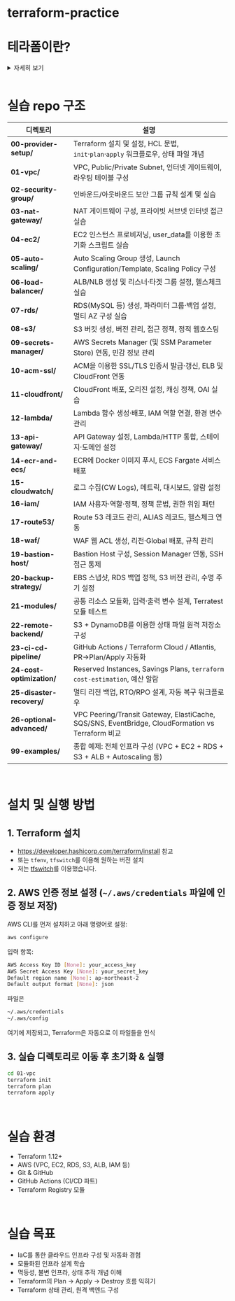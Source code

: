 # terraform-practice

# 테라폼이란?

<details><summary>자세히 보기</summary>

Terraform은 하시코프(HashiCorp)사에서 만든 오픈 소스 IaC 도구  
클라우드 및 온프레이스 리소스를 코드로 빌드, 변경, 버전 관리할 수 있도록 만든다.

### IaC는 뭐냐

IaC는 Infra as Code의 줄임말로, 수동 프로세스가 아닌 코드를 통해 인프라를 관리하고 프로비저닝 하는 것을 말한다.

개발자는 애플리케이션 개발, 테스트 및 배포를 위해 인프라를 생성, 설정, 관리해줘야 하는데  
수동 인프라 관리(사람이 직접 클릭하거나 명령어로 설정)는 시간이 많이 걸리고 오류가 발생하기 쉽다.

IaC는 이런 인프라 관리를 자동화하고, 버전 관리와 재현 가능성을 높여준다.

#### IaC의 이점

1. 환경 복제 용이

   동일한 코드로 다른 지역/서버에 동일한 환경을 빠르게 복제할 수 있다.

2. 구성 오류 감소

   수동 설정의 실수를 줄이고, 변경 사항을 코드로 관리함으로써 일관성을 유지할 수 있다.  
   문제가 생기면 이전 코드 상태로 쉽게 롤백도 가능하다.

3. 모범 사례 반복 가능

   Git 등의 버전 관리 시스템과 연계해 다양한 실험 환경(branch)를 쉽게 만들 수 있으며,  
   성능이 다른 인스턴스, 다른 리전에 배포하기도 쉽다.

## 테라폼 작동 방식

Terraform은 API를 이용해 클라우드 플랫폼 및 기타 서비스의 리소스를 생성하고 관리한다.  
이 과정에서 Provider가 해당 플랫폼의 API와 Terraform을 연결해주는 역할을 한다.

![intro-terraform-apis](https://web-unified-docs-hashicorp.vercel.app/api/assets/terraform/latest/img/docs/intro-terraform-apis.png)

HashiCorp와 커뮤니티가 수천 개의 provider를 이미 만들어 두었으며,  
AWS, GCP, Azure, Kubernetes, GitHub, Datadog 등 대부분의 플랫폼을 지원한다.  
공식 레지스트리: https://registry.terraform.io/

## 테라폼 작업 흐름

![intro-terraform-workflow](https://web-unified-docs-hashicorp.vercel.app/api/assets/terraform/latest/img/docs/intro-terraform-workflow.png)

### 1. Write

'.tf' 파일로 원하는 인프라 리소스를 정의한다.  
 ex) VPC, EC2 인스턴스, 보안 그룹, 로드밸런서 등

### 2. Plan

현재 상태와 비교해 어떤 리소스를 만들고, 변경하고, 삭제할지 실행 계획을 출력한다.

### 3. Apply

사용자가 승인하면, Terraform이 의존 관계를 고려하여 리소스를 실제로 생성/변경/삭제한다.  
ex) VPC를 먼저 만든 후 인스턴스를 생성하는 등 순서를 자동으로 맞춤

## 왜 테라폼을 써야 할까????

Terraform은 복잡한 인프라를 코드로 안전하게 정의하고, 추적하며, 자동화하고, 협업할 수 있도록 도와준다.

### 어떤 인프라도 관리 가능

- Terraform은 AWS, GCP, Azure, Github, Kubernetes 등 대부분의 플랫폼에 대한 provider를 지원
- 직접 custom provider도 작성 가능
- 인프라를 '불변' 상태로 다뤄 변경이나 업그레이드 과정에서의 복잡도를 줄여준다.

<details>
<summary>※ 인프라를 '불변(Immutable)'으로 다룬다는 것?</summary>
한 번 배포된 인프라는 설정 변경을 하지 않음.

기존 인프라에 수정이 필요하면, 수정 사항이 반영된 새 리소스를 만들어 교체함.

#### 불변 인프라의 장점

- 안정성: 문제가 생겨도 서비스 영향 없이 롤백 가능
- 예측가능성: 리소스를 매번 새로 생성하므로, 변경 결과가 항상 동일하고 일관됨
- 구성 편차(drift) 감소: 수동 변경이나 외부 변경이 끼어들 여지를 줄임

---

</details>

### 인프라 상태 추적

- 변경 전 'plan' 명령어로 변경 내역을 확인하고 승인할 수 있음.
- 실제 인프라의 상태는 '.tfstate' 파일로 관리, 현실과 코드 간 싱크를 유지함.
- 이 상태 파일을 기준으로 Terraform이 어떤 변경을 수행할지 결정

### 변경 자동화

- Terraform은 선언형 언어(HCL) 를 사용함
- 최종 상태만 선언하면, Terraform이 무엇을 어떻게 해야 할지 내부적으로 판단해서 실행함
- 리소스 간 의존성을 분석해 병렬로 생성하거나 변경 → 빠르고 효율적

### 구성 표준화

- 자주 쓰는 인프라 조합은 모듈(Module) 로 추상화 가능
- 반복되는 코드를 줄이고 베스트 프랙티스를 재사용
- Terraform Registry에서 공개된 모듈도 활용 가능

### 협업에 강함

- `.tf` 파일은 코드로 작성되므로\*Git 등 버전 관리 시스템과 궁합이 좋음
- HCP Terraform을 활용하면 팀 간 협업도 가능:
  - 공유 상태 관리
  - 민감 정보(secret) 보호
  - 권한 분리(RBAC)
  - 사설 모듈/프로바이더 공유 등

## 참고

- https://developer.hashicorp.com/terraform/intro
- https://aws.amazon.com/ko/what-is/iac/
- https://btcd.tistory.com/262
- https://velog.io/@borab/terraform-이란
- https://sonit.tistory.com/13
- https://velog.io/@seunghyeon/불변-인프라-Immutable-Infrastructure
- https://canaryrelease.tistory.com/66
</details>

<br>

# 실습 repo 구조

| 디렉토리                  | 설명                                                                                             |
| ------------------------- | ------------------------------------------------------------------------------------------------ |
| **00-provider-setup/**    | Terraform 설치 및 설정, HCL 문법, `init`·`plan`·`apply` 워크플로우, 상태 파일 개념               |
| **01-vpc/**               | VPC, Public/Private Subnet, 인터넷 게이트웨이, 라우팅 테이블 구성                                |
| **02-security-group/**    | 인바운드/아웃바운드 보안 그룹 규칙 설계 및 실습                                                  |
| **03-nat-gateway/**       | NAT 게이트웨이 구성, 프라이빗 서브넷 인터넷 접근 실습                                            |
| **04-ec2/**               | EC2 인스턴스 프로비저닝, user_data를 이용한 초기화 스크립트 실습                                 |
| **05-auto-scaling/**      | Auto Scaling Group 생성, Launch Configuration/Template, Scaling Policy 구성                      |
| **06-load-balancer/**     | ALB/NLB 생성 및 리스너·타겟 그룹 설정, 헬스체크 실습                                             |
| **07-rds/**               | RDS(MySQL 등) 생성, 파라미터 그룹·백업 설정, 멀티 AZ 구성 실습                                   |
| **08-s3/**                | S3 버킷 생성, 버전 관리, 접근 정책, 정적 웹호스팅                                                |
| **09-secrets-manager/**   | AWS Secrets Manager (및 SSM Parameter Store) 연동, 민감 정보 관리                                |
| **10-acm-ssl/**           | ACM을 이용한 SSL/TLS 인증서 발급·갱신, ELB 및 CloudFront 연동                                    |
| **11-cloudfront/**        | CloudFront 배포, 오리진 설정, 캐싱 정책, OAI 실습                                                |
| **12-lambda/**            | Lambda 함수 생성·배포, IAM 역할 연결, 환경 변수 관리                                             |
| **13-api-gateway/**       | API Gateway 설정, Lambda/HTTP 통합, 스테이지·도메인 설정                                         |
| **14-ecr-and-ecs/**       | ECR에 Docker 이미지 푸시, ECS Fargate 서비스 배포                                                |
| **15-cloudwatch/**        | 로그 수집(CW Logs), 메트릭, 대시보드, 알람 설정                                                  |
| **16-iam/**               | IAM 사용자·역할·정책, 정책 문법, 권한 위임 패턴                                                  |
| **17-route53/**           | Route 53 레코드 관리, ALIAS 레코드, 헬스체크 연동                                                |
| **18-waf/**               | WAF 웹 ACL 생성, 리전·Global 배포, 규칙 관리                                                     |
| **19-bastion-host/**      | Bastion Host 구성, Session Manager 연동, SSH 접근 통제                                           |
| **20-backup-strategy/**   | EBS 스냅샷, RDS 백업 정책, S3 버전 관리, 수명 주기 설정                                          |
| **21-modules/**           | 공통 리소스 모듈화, 입력·출력 변수 설계, Terratest 모듈 테스트                                   |
| **22-remote-backend/**    | S3 + DynamoDB를 이용한 상태 파일 원격 저장소 구성                                                |
| **23-ci-cd-pipeline/**    | GitHub Actions / Terraform Cloud / Atlantis, PR→Plan/Apply 자동화                                |
| **24-cost-optimization/** | Reserved Instances, Savings Plans, `terraform cost-estimation`, 예산 알람                        |
| **25-disaster-recovery/** | 멀티 리전 백업, RTO/RPO 설계, 자동 복구 워크플로우                                               |
| **26-optional-advanced/** | VPC Peering/Transit Gateway, ElastiCache, SQS/SNS, EventBridge, CloudFormation vs Terraform 비교 |
| **99-examples/**          | 종합 예제: 전체 인프라 구성 (VPC + EC2 + RDS + S3 + ALB + Autoscaling 등)                        |

<br>

# 설치 및 실행 방법

## 1. Terraform 설치

- https://developer.hashicorp.com/terraform/install 참고
- 또는 `tfenv`, `tfswitch`를 이용해 원하는 버전 설치
- 저는 [tfswitch](https://tfswitch.warrensbox.com/)를 이용했습니다.

## 2. AWS 인증 정보 설정 (`~/.aws/credentials` 파일에 인증 정보 저장)

AWS CLI를 먼저 설치하고 아래 명령어로 설정:

```bash
aws configure
```

입력 항목:

```bash
AWS Access Key ID [None]: your_access_key
AWS Secret Access Key [None]: your_secret_key
Default region name [None]: ap-northeast-2
Default output format [None]: json
```

파일은

```bash
~/.aws/credentials
~/.aws/config
```

여기에 저장되고, Terraform은 자동으로 이 파일들을 인식

## 3. 실습 디렉토리로 이동 후 초기화 & 실행

```bash
cd 01-vpc
terraform init
terraform plan
terraform apply
```

<br>

# 실습 환경

- Terraform 1.12+
- AWS (VPC, EC2, RDS, S3, ALB, IAM 등)
- Git & GitHub
- GitHub Actions (CI/CD 파트)
- Terraform Registry 모듈

<br>

# 실습 목표

- IaC를 통한 클라우드 인프라 구성 및 자동화 경험
- 모듈화된 인프라 설계 학습
- 멱등성, 불변 인프라, 상태 추적 개념 이해
- Terraform의 Plan → Apply → Destroy 흐름 익히기
- Terraform 상태 관리, 원격 백엔드 구성
